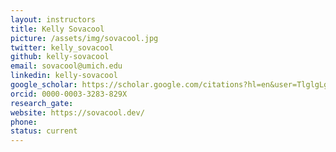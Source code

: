 ```yaml
---
layout: instructors
title: Kelly Sovacool
picture: /assets/img/sovacool.jpg
twitter: kelly_sovacool
github: kelly-sovacool
email: sovacool@umich.edu
linkedin: kelly-sovacool
google_scholar: https://scholar.google.com/citations?hl=en&user=TlglgLgAAAAJ
orcid: 0000-0003-3283-829X
research_gate:
website: https://sovacool.dev/
phone:
status: current
---
```

